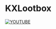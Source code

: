 # KXLootbox

[![YOUTUBE](https://img.shields.io/badge/KxlePH-white?logo=youtube&logoColor=red&label=Youtube&labelColor=white&color=red)](www.youtube.com/@kxle-ph)
